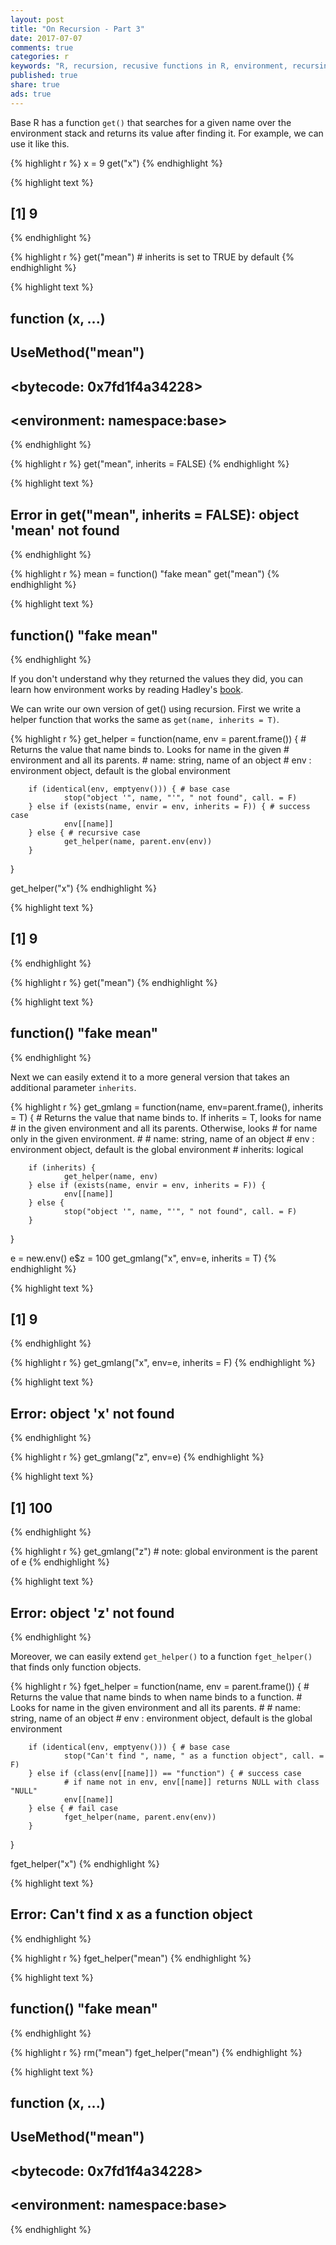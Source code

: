 ```yaml
---
layout: post
title: "On Recursion - Part 3"
date: 2017-07-07
comments: true
categories: r
keywords: "R, recursion, recusive functions in R, environment, recursing over environments in R, get(), fget(), tail recursion"
published: true
share: true
ads: true
---
```


Base R has a function `get()` that searches for a given name over the environment stack and returns its value after finding it. For example, we can use it like this.


{% highlight r %}
x = 9
get("x")
{% endhighlight %}



{% highlight text %}
## [1] 9
{% endhighlight %}



{% highlight r %}
get("mean") # inherits is set to TRUE by default
{% endhighlight %}



{% highlight text %}
## function (x, ...) 
## UseMethod("mean")
## <bytecode: 0x7fd1f4a34228>
## <environment: namespace:base>
{% endhighlight %}



{% highlight r %}
get("mean", inherits = FALSE)
{% endhighlight %}



{% highlight text %}
## Error in get("mean", inherits = FALSE): object 'mean' not found
{% endhighlight %}



{% highlight r %}
mean = function() "fake mean"
get("mean")
{% endhighlight %}



{% highlight text %}
## function() "fake mean"
{% endhighlight %}

If you don't understand why they returned the values they did, you can learn how 
environment works by reading Hadley's [book](http://adv-r.had.co.nz/Environments.html).

We can write our own version of get() using recursion. First we write a helper function that works the same as `get(name, inherits = T)`.


{% highlight r %}
get_helper = function(name, env = parent.frame()) {
        # Returns the value that name binds to. Looks for name in the given 
        #       environment and all its parents.
        # name: string, name of an object
        # env : environment object, default is the global environment
        
        if (identical(env, emptyenv())) { # base case
                stop("object '", name, "'", " not found", call. = F)
        } else if (exists(name, envir = env, inherits = F)) { # success case
                env[[name]]
        } else { # recursive case
                get_helper(name, parent.env(env))
        }
}

get_helper("x")
{% endhighlight %}



{% highlight text %}
## [1] 9
{% endhighlight %}



{% highlight r %}
get("mean")
{% endhighlight %}



{% highlight text %}
## function() "fake mean"
{% endhighlight %}

Next we can easily extend it to a more general version that takes an additional parameter `inherits`.


{% highlight r %}
get_gmlang = function(name, env=parent.frame(), inherits = T) {
        # Returns the value that name binds to. If inherits = T, looks for name
        #       in the given environment and all its parents. Otherwise, looks
        #       for name only in the given environment.
        #
        # name: string, name of an object
        # env : environment object, default is the global environment
        # inherits: logical
        
        if (inherits) { 
                get_helper(name, env)
        } else if (exists(name, envir = env, inherits = F)) {
                env[[name]]
        } else {
                stop("object '", name, "'", " not found", call. = F)
        }
}

e = new.env()
e$z = 100
get_gmlang("x", env=e, inherits = T)
{% endhighlight %}



{% highlight text %}
## [1] 9
{% endhighlight %}



{% highlight r %}
get_gmlang("x", env=e, inherits = F)
{% endhighlight %}



{% highlight text %}
## Error: object 'x' not found
{% endhighlight %}



{% highlight r %}
get_gmlang("z", env=e)
{% endhighlight %}



{% highlight text %}
## [1] 100
{% endhighlight %}



{% highlight r %}
get_gmlang("z") # note: global environment is the parent of e
{% endhighlight %}



{% highlight text %}
## Error: object 'z' not found
{% endhighlight %}

Moreover, we can easily extend `get_helper()` to a function `fget_helper()` that finds only function objects.


{% highlight r %}
fget_helper = function(name, env = parent.frame()) {
        # Returns the value that name binds to when name binds to a function. 
        #       Looks for name in the given environment and all its parents.
        #
        # name: string, name of an object
        # env : environment object, default is the global environment

        if (identical(env, emptyenv())) { # base case
                stop("Can't find ", name, " as a function object", call. = F)
        } else if (class(env[[name]]) == "function") { # success case
                # if name not in env, env[[name]] returns NULL with class "NULL"
                env[[name]]
        } else { # fail case
                fget_helper(name, parent.env(env))
        }
}

fget_helper("x")
{% endhighlight %}



{% highlight text %}
## Error: Can't find x as a function object
{% endhighlight %}



{% highlight r %}
fget_helper("mean")
{% endhighlight %}



{% highlight text %}
## function() "fake mean"
{% endhighlight %}



{% highlight r %}
rm("mean")
fget_helper("mean")
{% endhighlight %}



{% highlight text %}
## function (x, ...) 
## UseMethod("mean")
## <bytecode: 0x7fd1f4a34228>
## <environment: namespace:base>
{% endhighlight %}

